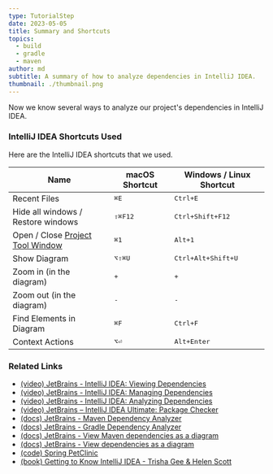 ```yaml
---
type: TutorialStep
date: 2023-05-05
title: Summary and Shortcuts
topics:
  - build
  - gradle
  - maven
author: md
subtitle: A summary of how to analyze dependencies in IntelliJ IDEA.
thumbnail: ./thumbnail.png
---
```


Now we know several ways to analyze our project's dependencies in IntelliJ IDEA.

### IntelliJ IDEA Shortcuts Used

Here are the IntelliJ IDEA shortcuts that we used.

| Name                                                                                             | macOS Shortcut   | Windows / Linux Shortcut    |
| ------------------------------------------------------------------------------------------------ | ---------------- | --------------------------- |
| Recent Files                                                                                     | <kbd>⌘E</kbd>    | <kbd>Ctrl+E</kbd>           |
| Hide all windows / Restore windows                                                               | <kbd>⇧⌘F12</kbd> | <kbd>Ctrl+Shift+F12</kbd>   |
| Open / Close [Project Tool Window](https://www.jetbrains.com/help/idea/project-tool-window.html) | <kbd>⌘1</kbd>    | <kbd>Alt+1</kbd>            |
| Show Diagram                                                                                     | <kbd>⌥⇧⌘U</kbd>  | <kbd>Ctrl+Alt+Shift+U</kbd> |
| Zoom in (in the diagram)                                                                         | <kbd>+</kbd>     | <kbd>+</kbd>                |
| Zoom out (in the diagram)                                                                        | <kbd>-</kbd>     | <kbd>-</kbd>                |
| Find Elements in Diagram                                                                         | <kbd>⌘F</kbd>    | <kbd>Ctrl+F</kbd>           |
| Context Actions                                                                                  | <kbd>⌥⏎</kbd>    | <kbd>Alt+Enter</kbd>        |

### Related Links

- [(video) JetBrains - IntelliJ IDEA: Viewing Dependencies](https://www.youtube.com/watch?v=1wnsc8hYM4c)
- [(video) JetBrains - IntelliJ IDEA: Managing Dependencies](https://www.youtube.com/watch?v=nqb9yAecM9Y)
- [(video) JetBrains - IntelliJ IDEA: Analyzing Dependencies](https://www.youtube.com/watch?v=La3Cp-O05eQ)
- [(video) JetBrains – IntelliJ IDEA Ultimate: Package Checker](https://www.youtube.com/watch?v=RWtN4WNQsX4)
- [(docs) JetBrains - Maven Dependency Analyzer](https://www.jetbrains.com/help/idea/work-with-maven-dependencies.html#dependency_analyzer)
- [(docs) JetBrains - Gradle Dependency Analyzer](https://www.jetbrains.com/help/idea/work-with-gradle-dependency-diagram.html#dependency_analyzer)
- [(docs) JetBrains - View Maven dependencies as a diagram](https://www.jetbrains.com/help/idea/work-with-maven-dependencies.html#maven_dependency_diagram)
- [(docs) JetBrains - View dependencies as a diagram](https://www.jetbrains.com/help/idea/work-with-gradle-dependency-diagram.html#gradle_diagram)
- [(code) Spring PetClinic](https://github.com/spring-projects/spring-petclinic)
- [(book) Getting to Know IntelliJ IDEA - Trisha Gee & Helen Scott](https://leanpub.com/gettingtoknowIntelliJIDEA)
